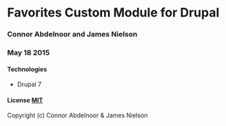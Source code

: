 # Favorites Custom Module for Drupal

### Connor Abdelnoor and James Nielson

### May 18 2015

#### Technologies

* Drupal 7

#### License [MIT](https://gist.github.com/abdcon02/0a856bcb7bf738ebc1ee)

Copyright (c) Connor Abdelnoor & James Nielson
